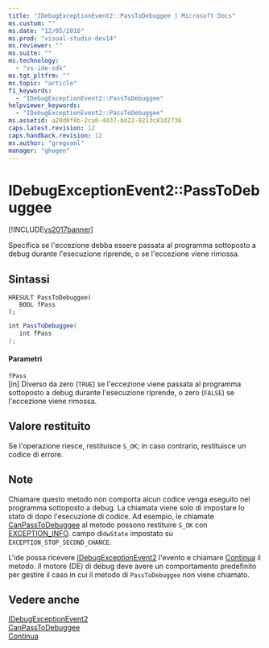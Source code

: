 ```yaml
---
title: "IDebugExceptionEvent2::PassToDebuggee | Microsoft Docs"
ms.custom: ""
ms.date: "12/05/2016"
ms.prod: "visual-studio-dev14"
ms.reviewer: ""
ms.suite: ""
ms.technology: 
  - "vs-ide-sdk"
ms.tgt_pltfrm: ""
ms.topic: "article"
f1_keywords: 
  - "IDebugExceptionEvent2::PassToDebuggee"
helpviewer_keywords: 
  - "IDebugExceptionEvent2::PassToDebuggee"
ms.assetid: a20d0f0b-2ca0-4437-bd22-9213c81d2738
caps.latest.revision: 12
caps.handback.revision: 12
ms.author: "gregvanl"
manager: "ghogen"
---
```

# IDebugExceptionEvent2::PassToDebuggee
[!INCLUDE[vs2017banner](../../../code-quality/includes/vs2017banner.md)]

Specifica se l'eccezione debba essere passata al programma sottoposto a debug durante l'esecuzione riprende, o se l'eccezione viene rimossa.  
  
## Sintassi  
  
```cpp#  
HRESULT PassToDebuggee(  
   BOOL fPass  
);  
```  
  
```c#  
int PassToDebuggee(  
   int fPass  
);  
```  
  
#### Parametri  
 `fPass`  
 \[in\]  Diverso da zero \(`TRUE`\) se l'eccezione viene passata al programma sottoposto a debug durante l'esecuzione riprende, o zero \(`FALSE`\) se l'eccezione viene rimossa.  
  
## Valore restituito  
 Se l'operazione riesce, restituisce `S_OK`; in caso contrario, restituisce un codice di errore.  
  
## Note  
 Chiamare questo metodo non comporta alcun codice venga eseguito nel programma sottoposto a debug.  La chiamata viene solo di impostare lo stato di dopo l'esecuzione di codice.  Ad esempio, le chiamate [CanPassToDebuggee](../../../extensibility/debugger/reference/idebugexceptionevent2-canpasstodebuggee.md) al metodo possono restituire `S_OK` con [EXCEPTION\_INFO](../../../extensibility/debugger/reference/exception-info.md). campo di`dwState` impostato su `EXCEPTION_STOP_SECOND_CHANCE`.  
  
 L'ide possa ricevere [IDebugExceptionEvent2](../../../extensibility/debugger/reference/idebugexceptionevent2.md) l'evento e chiamare [Continua](../../../extensibility/debugger/reference/idebugprogram2-continue.md) il metodo.  Il motore \(DE\) di debug deve avere un comportamento predefinito per gestire il caso in cui il metodo di `PassToDebuggee` non viene chiamato.  
  
## Vedere anche  
 [IDebugExceptionEvent2](../../../extensibility/debugger/reference/idebugexceptionevent2.md)   
 [CanPassToDebuggee](../../../extensibility/debugger/reference/idebugexceptionevent2-canpasstodebuggee.md)   
 [Continua](../../../extensibility/debugger/reference/idebugprogram2-continue.md)